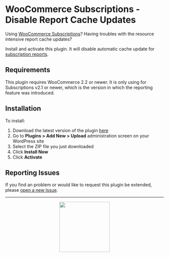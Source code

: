 # WooCommerce Subscriptions - Disable Report Cache Updates

Using [WooCommerce Subscriptions](https://woocommerce.com/products/woocommerce-subscriptions/)? Having troubles with the resource intensive report cache updates?

Install and activate this plugin. It will disable automatic cache update for [subscription reports](https://docs.woocommerce.com/document/subscriptions/reports/).

## Requirements

This plugin requires WooCommerce 2.2 or newer. It is only using for Subscriptions v2.1 or newer, which is the version in which the reporting feature was introduced.

## Installation

To install:

1. Download the latest version of the plugin [here](https://github.com/Prospress/woocommerce-subscriptions-disable-report-cache-updates/archive/master.zip)
1. Go to **Plugins > Add New > Upload** administration screen on your WordPress site
1. Select the ZIP file you just downloaded
1. Click **Install Now**
1. Click **Activate**

## Reporting Issues

If you find an problem or would like to request this plugin be extended, please [open a new Issue](https://github.com/Prospress/woocommerce-subscriptions-disable-report-cache-updates/issues/new).

---

<p align="center">
	<a href="https://prospress.com/">
		<img src="https://cloud.githubusercontent.com/assets/235523/11986380/bb6a0958-a983-11e5-8e9b-b9781d37c64a.png" width="160">
	</a>
</p>
